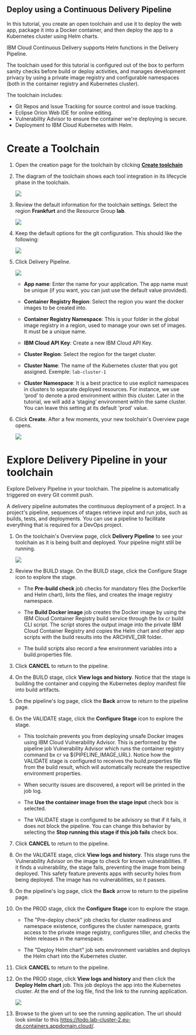 ## Deploy using a Continuous Delivery Pipeline

In this tutorial, you create an open toolchain and use it to deploy the web app, package it into a Docker container, and then deploy the app to a Kubernetes cluster using Helm charts.

IBM Cloud Continuous Delivery supports Helm functions in the Delivery Pipeline. 

The toolchain used for this tutorial is configured out of the box to perform sanity checks before build or deploy activities, and manages development privacy by using a private image registry and configurable namespaces (both in the container registry and Kubernetes cluster).

The toolchain includes:

* Git Repos and Issue Tracking for source control and issue tracking.
* Eclipse Orion Web IDE for online editing.
* Vulnerability Advisor to ensure the container we're deploying is secure.
* Deployment to IBM Cloud Kubernetes with Helm.

# Create a Toolchain

1. Open the creation page for the toolchain by clicking **[Create toolchain](https://cloud.ibm.com/devops/setup/deploy?repository=https://github.com/lionelmace/mytodo&branch=master)**

1. The diagram of the toolchain shows each tool integration in its lifecycle phase in the toolchain.

    ![](./images/toolchain-landing.png)

1. Review the default information for the toolchain settings. Select the region **Frankfurt** and the Resource Group **lab**.

    ![](./images/toolchain-name-param.png)

1. Keep the default options for the git configuration. This should like the following:

    ![](./images/toolchain-git.png)

1. Click Delivery Pipeline.

    ![](./images/toolchain-pipeline-config.png)

    * **App name**: Enter the name for your application. The app name must be unique (if you want, you can just use the default value provided).

    * **Container Registry Region**: Select the region you want the docker images to be created into.

    * **Container Registry Namespace**: This is your folder in the global image registry in a region, used to manage your own set of images. It must be a unique name.

    * **IBM Cloud API Key**: Create a new IBM Cloud API Key.

    * **Cluster Region**: Select the region for the target cluster. 

    * **Cluster Name**: The name of the Kubernetes  cluster that you got assigned. Exemple: `lab-cluster-1`

    * **Cluster Namespace**: It is a best practice to use explicit namespaces in clusters to separate deployed resources. For instance, we use ‘prod’ to denote a prod environment within this cluster. Later in the tutorial, we will add a ‘staging’ environment within the same cluster. You can leave this setting at its default 'prod' value.

1. Click **Create**. After a few moments, your new toolchain's Overview page opens.

    ![](./images/toolchain-created.png)

# Explore Delivery Pipeline in your toolchain

Explore Delivery Pipeline in your toolchain. The pipeline is automatically triggered on every Git commit push.

A delivery pipeline automates the continuous deployment of a project. In a project's pipeline, sequences of stages retrieve input and run jobs, such as builds, tests, and deployments. You can use a pipeline to facilitate everything that is required for a DevOps project.

1. On the toolchain's Overview page, click **Delivery Pipeline** to see your toolchain as it is being built and deployed. Your pipeline might still be running.

    ![](./images/toolchain-pipeline.png)

1. Review the BUILD stage. On the BUILD stage, click the Configure Stage icon to explore the stage.

    * The **Pre-build check** job checks for mandatory files (the Dockerfile and Helm chart), lints the files, and creates the image registry namespace.

    * The **Build Docker image** job creates the Docker image by using the IBM Cloud Container Registry build service through the bx cr build CLI script. The script stores the output image into the private IBM Cloud Container Registry and copies the Helm chart and other app scripts with the build results into the ARCHIVE_DIR folder.

    * The build scripts also record a few environment variables into a build.properties file.

1. Click **CANCEL** to return to the pipeline.

1. On the BUILD stage, click **View logs and history**. Notice that the stage is building the container and copying the Kubernetes deploy manifest file into build artifacts.

1. On the pipeline's log page, click the **Back** arrow to return to the pipeline page.

1. On the VALIDATE stage, click the **Configure Stage** icon to explore the stage.

    * This toolchain prevents you from deploying unsafe Docker images using IBM Cloud Vulnerability Advisor. This is performed by the pipeline job Vulnerability Advisor which runs the container registry command bx cr va ${PIPELINE_IMAGE_URL}. Notice how the VALIDATE stage is configured to receives the build.properties file from the build result, which will automatically recreate the respective environment properties.

    * When security issues are discovered, a report will be printed in the job log.

    * The **Use the container image from the stage input** check box is selected.

    * The VALIDATE stage is configured to be advisory so that if it fails, it does not block the pipeline. You can change this behavior by selecting the **Stop running this stage if this job fails** check box. 

1. Click **CANCEL** to return to the pipeline.

1. On the VALIDATE stage, click **View logs and history**. This stage runs the Vulnerability Advisor on the image to check for known vulnerabilities. If it finds a vulnerability, the stage fails, preventing the image from being deployed. This safety feature prevents apps with security holes from being deployed. The image has no vulnerabilities, so it passes.

1. On the pipeline's log page, click the **Back** arrow to return to the pipeline page.

1. On the PROD stage, click the **Configure Stage** icon to explore the stage.

    * The "Pre-deploy check" job checks for cluster readiness and namespace existence, configures the cluster namespace, grants access to the private image registry, configures tiller, and checks the Helm releases in the namespace.

    * The "Deploy Helm chart" job sets environment variables and deploys the Helm chart into the Kubernetes cluster.

1. Click **CANCEL** to return to the pipeline.

1. On the PROD stage, click **View logs and history** and then click the **Deploy Helm chart** job. This job deploys the app into the Kubernetes cluster. At the end of the log file, find the link to the running application.

    ![](./images/toolchain-pipeline-deploy.png)

1. Browse to the given url to see the running application. The url should look similar to this https://todo.lab-cluster-2.eu-de.containers.appdomain.cloud/.
